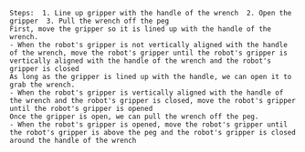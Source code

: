 
    Steps:  1. Line up gripper with the handle of the wrench  2. Open the gripper  3. Pull the wrench off the peg
    First, move the gripper so it is lined up with the handle of the wrench.
    - When the robot's gripper is not vertically aligned with the handle of the wrench, move the robot's gripper until the robot's gripper is vertically aligned with the handle of the wrench and the robot's gripper is closed
    As long as the gripper is lined up with the handle, we can open it to grab the wrench.
    - When the robot's gripper is vertically aligned with the handle of the wrench and the robot's gripper is closed, move the robot's gripper until the robot's gripper is opened
    Once the gripper is open, we can pull the wrench off the peg.
    - When the robot's gripper is opened, move the robot's gripper until the robot's gripper is above the peg and the robot's gripper is closed around the handle of the wrench